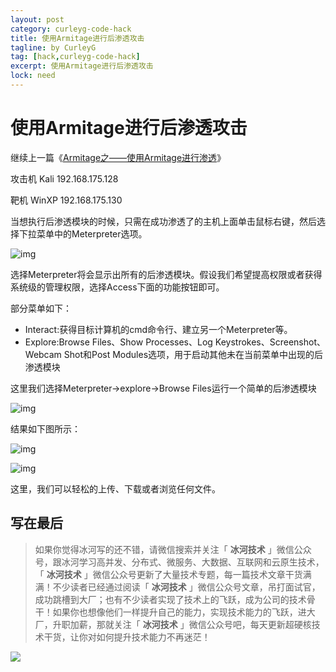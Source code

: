 ```yaml
---
layout: post
category: curleyg-code-hack
title: 使用Armitage进行后渗透攻击
tagline: by CurleyG
tag: [hack,curleyg-code-hack]
excerpt: 使用Armitage进行后渗透攻击
lock: need
---
```


# 使用Armitage进行后渗透攻击

继续上一篇《[Armitage之——使用Armitage进行渗透](https://blog.csdn.net/l1028386804/article/details/86676364)》

攻击机 Kali 192.168.175.128

靶机 WinXP 192.168.175.130

当想执行后渗透模块的时候，只需在成功渗透了的主机上面单击鼠标右键，然后选择下拉菜单中的Meterpreter选项。

![img](https://img-blog.csdnimg.cn/20190128134455184.png)

选择Meterpreter将会显示出所有的后渗透模块。假设我们希望提高权限或者获得系统级的管理权限，选择Access下面的功能按钮即可。

部分菜单如下：

- Interact:获得目标计算机的cmd命令行、建立另一个Meterpreter等。
- Explore:Browse Files、Show Processes、Log Keystrokes、Screenshot、Webcam Shot和Post Modules选项，用于启动其他未在当前菜单中出现的后渗透模块

这里我们选择Meterpreter->explore->Browse Files运行一个简单的后渗透模块

![img](https://img-blog.csdnimg.cn/20190128134526685.png)

结果如下图所示：

![img](https://img-blog.csdnimg.cn/20190128134540566.png)

![img](https://img-blog.csdnimg.cn/20190128134550262.png)

这里，我们可以轻松的上传、下载或者浏览任何文件。

## 写在最后

> 如果你觉得冰河写的还不错，请微信搜索并关注「 **冰河技术** 」微信公众号，跟冰河学习高并发、分布式、微服务、大数据、互联网和云原生技术，「 **冰河技术** 」微信公众号更新了大量技术专题，每一篇技术文章干货满满！不少读者已经通过阅读「 **冰河技术** 」微信公众号文章，吊打面试官，成功跳槽到大厂；也有不少读者实现了技术上的飞跃，成为公司的技术骨干！如果你也想像他们一样提升自己的能力，实现技术能力的飞跃，进大厂，升职加薪，那就关注「 **冰河技术** 」微信公众号吧，每天更新超硬核技术干货，让你对如何提升技术能力不再迷茫！


![](https://img-blog.csdnimg.cn/20200906013715889.png)
